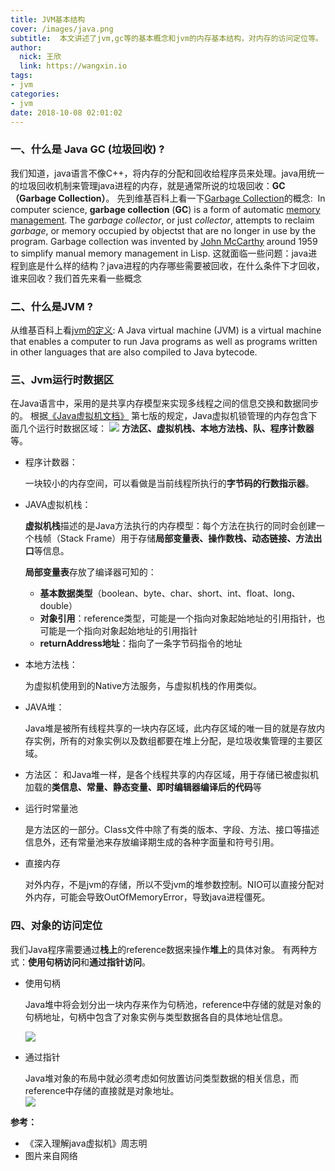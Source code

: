 ```yaml
---
title: JVM基本结构
cover: /images/java.png
subtitle:  本文讲述了jvm,gc等的基本概念和jvm的内存基本结构，对内存的访问定位等。
author: 
  nick: 王欣
  link: https://wangxin.io
tags: 
- jvm
categories: 
- jvm
date: 2018-10-08 02:01:02      
---
```


### 一、什么是 Java GC (垃圾回收) ?
​       我们知道，java语言不像C++，将内存的分配和回收给程序员来处理。java用统一的垃圾回收机制来管理java进程的内存，就是通常所说的垃圾回收：**GC（Garbage Collection）**。
先到维基百科上看一下[Garbage Collection](https://en.wikipedia.org/wiki/Garbage_collection_(computer_science))的概念:
​      In computer science, **garbage collection** (**GC**) is a form of automatic [memory management](https://en.wikipedia.org/wiki/Memory_management). The *garbage collector*, or just *collector*, attempts to reclaim *garbage*, or memory occupied by objectst that are no longer in use by the program. Garbage collection was invented by [John McCarthy](https://en.wikipedia.org/wiki/John_McCarthy_(computer_scientist)) around 1959 to simplify manual memory management in Lisp.
​     这就面临一些问题：java进程到底是什么样的结构？java进程的内存哪些需要被回收，在什么条件下才回收，谁来回收？我们首先来看一些概念

### 二、什么是JVM ? 
从维基百科上看[jvm的定义](https://en.wikipedia.org/wiki/Java_virtual_machine):
   A Java virtual machine (JVM) is a virtual machine that enables a computer to run Java programs as well as programs written in other languages that are also compiled to Java bytecode.         

### 三、Jvm运行时数据区
在Java语言中，采用的是共享内存模型来实现多线程之间的信息交换和数据同步的。 根据[《Java虚拟机文档》](https://docs.oracle.com/javase/specs/index.html) 第七版的规定，Java虚拟机锁管理的内存包含下面几个运行时数据区域：
<img src="/images/jvmcons.png">
**方法区、虚拟机栈、本地方法栈、队、程序计数器**等。

- 程序计数器：

  一块较小的内存空间，可以看做是当前线程所执行的**字节码的行数指示器**。

- JAVA虚拟机栈：

  **虚拟机栈**描述的是Java方法执行的内存模型：每个方法在执行的同时会创建一个栈帧（Stack Frame）用于存储**局部变量表、操作数栈、动态链接、方法出口**等信息。

  **局部变量表**存放了编译器可知的：
    - **基本数据类型**（boolean、byte、char、short、int、float、long、double）  
    - **对象引用**：reference类型，可能是一个指向对象起始地址的引用指针，也可能是一个指向对象起始地址的引用指针
    - **returnAddress地址**：指向了一条字节码指令的地址

- 本地方法栈：

  为虚拟机使用到的Native方法服务，与虚拟机栈的作用类似。

- JAVA堆：

  Java堆是被所有线程共享的一块内存区域，此内存区域的唯一目的就是存放内存实例，所有的对象实例以及数组都要在堆上分配，是垃圾收集管理的主要区域。

- 方法区：
   和Java堆一样，是各个线程共享的内存区域，用于存储已被虚拟机加载的**类信息、常量、静态变量、即时编辑器编译后的代码**等 

- 运行时常量池

   是方法区的一部分。Class文件中除了有类的版本、字段、方法、接口等描述信息外，还有常量池来存放编译期生成的各种字面量和符号引用。

- 直接内存

   对外内存，不是jvm的存储，所以不受jvm的堆参数控制。NIO可以直接分配对外内存，可能会导致OutOfMemoryError，导致java进程僵死。

### 四、对象的访问定位

​        我们Java程序需要通过**栈上**的reference数据来操作**堆上**的具体对象。 有两种方式：**使用句柄访问**和**通过指针访问**。      
- 使用句柄

  Java堆中将会划分出一块内存来作为句柄池，reference中存储的就是对象的句柄地址，句柄中包含了对象实例与类型数据各自的具体地址信息。

  <img src="/images/jvmhandler.png">

- 通过指针

  Java堆对象的布局中就必须考虑如何放置访问类型数据的相关信息，而reference中存储的直接就是对象地址。       
  <img src="/images/jvmdirect.png">

**参考：**
- 《深入理解java虚拟机》周志明
- 图片来自网络
